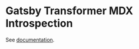 # Gatsby Transformer MDX Introspection

See [documentation](https://docs-kit.commercetools.vercel.app/documentation/configuration/plugins#gatsby-transformer-mdx-introspection).
